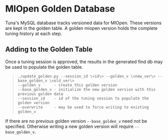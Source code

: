 MIOpen Golden Database
======================

Tuna's MySQL database tracks versioned data for MIOpen.
These versions are kept in the golden table. A golden miopen version holds
the complete tuning history at each step. 

Adding to the Golden Table
--------------------------

Once a tuning session is approved, the results in the generated find db
may be used to populate the golden table.

> ```  
> ./update_golden.py --session_id \<id\> --golden_v \<new_ver\> --base_golden_v \<old_ver\>  
> --golden_v      - create this golden version  
> --base_golden_v - initialize the new golden version with this previous golden data  
> --session_id    - id of the tuning session to populate the golden version  
> --overwrite     - may be used to force writing to existing golden_v  
> ```  

If there are no previous golden version `--base_golden_v` need not be specified.
Otherwise writing a new golden version will require `--base_golden_v`.

